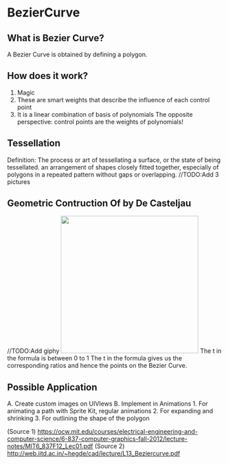 # BezierCurve

## What is Bezier Curve?
A Bezier Curve is obtained by defining a polygon. 

## How does it work? 
1. Magic
2. These are smart weights that describe the influence of each control point
3. It is a linear combination of basis of polynomials
  The opposite perspective: control points are the weights of polynomials!

## Tessellation
Definition: The process or art of tessellating a surface, or the state of being tessellated.
an arrangement of shapes closely fitted together, especially of polygons in a repeated pattern without gaps or overlapping.
//TODO:Add 3 pictures

## Geometric Contruction Of by De Casteljau
//TODO:Add giphy
<img src="https://upload.wikimedia.org/wikipedia/commons/d/db/B%C3%A9zier_3_big.gif" width="320" />
The t in the formula is between 0 to 1
The t in the formula gives us the corresponding ratios and hence the points on the Bezier Curve.

## Possible Application
A. Create custom images on UIVIews
B. Implement in Animations 
    1. For animating a path with Sprite Kit, regular animations
    2. For expanding and shrinking
    3. For outlining the shape of the polygon
    

(Source 1) https://ocw.mit.edu/courses/electrical-engineering-and-computer-science/6-837-computer-graphics-fall-2012/lecture-notes/MIT6_837F12_Lec01.pdf
(Source 2) http://web.iitd.ac.in/~hegde/cad/lecture/L13_Beziercurve.pdf
